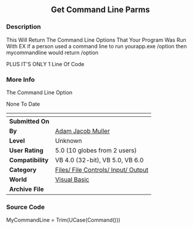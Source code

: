 ﻿<div align="center">

## Get Command Line Parms


</div>

### Description

This Will Return The Command Line Options That Your Program Was Run With EX if a person used a command line to run yourapp.exe /option then mycommandline would return /option

PLUS IT'S ONLY 1 Line Of Code
 
### More Info
 
The Command Line Option

None To Date


<span>             |<span>
---                |---
**Submitted On**   |
**By**             |[Adam Jacob Muller](https://github.com/Planet-Source-Code/PSCIndex/blob/master/ByAuthor/adam-jacob-muller.md)
**Level**          |Unknown
**User Rating**    |5.0 (10 globes from 2 users)
**Compatibility**  |VB 4\.0 \(32\-bit\), VB 5\.0, VB 6\.0
**Category**       |[Files/ File Controls/ Input/ Output](https://github.com/Planet-Source-Code/PSCIndex/blob/master/ByCategory/files-file-controls-input-output__1-3.md)
**World**          |[Visual Basic](https://github.com/Planet-Source-Code/PSCIndex/blob/master/ByWorld/visual-basic.md)
**Archive File**   |[](https://github.com/Planet-Source-Code/adam-jacob-muller-get-command-line-parms__1-2647/archive/master.zip)





### Source Code

MyCommandLine = Trim(UCase(Command()))

